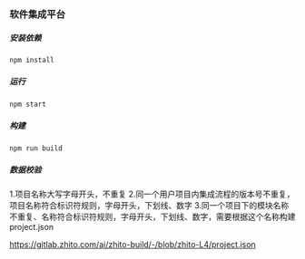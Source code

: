 ### 软件集成平台

##### 安装依赖
```bash
npm install
```
##### 运行
```bash
npm start
```
##### 构建
```bash
npm run build
```

##### 数据校验
1.项目名称大写字母开头，不重复
2.同一个用户项目内集成流程的版本号不重复，项目名称符合标识符规则，字母开头，下划线、数字
3.同一个项目下的模块名称不重复、名称符合标识符规则，字母开头，下划线、数字，需要根据这个名称构建project.json

https://gitlab.zhito.com/ai/zhito-build/-/blob/zhito-L4/project.json